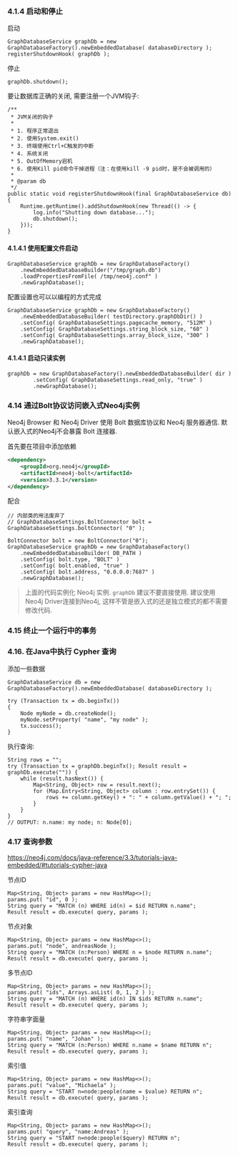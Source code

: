 
### 4.1.4 启动和停止

启动

```
GraphDatabaseService graphDb = new GraphDatabaseFactory().newEmbeddedDatabase( databaseDirectory );
registerShutdownHook( graphDb );
```

停止

```
graphDb.shutdown();
```

要让数据库正确的关闭, 需要注册一个JVM钩子:

```
/**
 * JVM关闭的钩子
 *
 * 1. 程序正常退出
 * 2. 使用System.exit()
 * 3. 终端使用Ctrl+C触发的中断
 * 4. 系统关闭
 * 5. OutOfMemory宕机
 * 6. 使用Kill pid命令干掉进程（注：在使用kill -9 pid时，是不会被调用的）
 *
 * @param db
 */
public static void registerShutdownHook(final GraphDatabaseService db) {
    Runtime.getRuntime().addShutdownHook(new Thread(() -> {
        log.info("Shutting down database...");
        db.shutdown();
    }));
}
```

#### 4.1.4.1 使用配置文件启动

```
GraphDatabaseService graphDb = new GraphDatabaseFactory()
    .newEmbeddedDatabaseBuilder("/tmp/graph.db")
    .loadPropertiesFromFile( /tmp/neo4j.conf" )
    .newGraphDatabase();
```

配置设置也可以以编程的方式完成

```
GraphDatabaseService graphDb = new GraphDatabaseFactory()
    .newEmbeddedDatabaseBuilder( testDirectory.graphDbDir() )
    .setConfig( GraphDatabaseSettings.pagecache_memory, "512M" )
    .setConfig( GraphDatabaseSettings.string_block_size, "60" )
    .setConfig( GraphDatabaseSettings.array_block_size, "300" )
    .newGraphDatabase();
```

#### 4.1.4.1 启动只读实例

```
graphDb = new GraphDatabaseFactory().newEmbeddedDatabaseBuilder( dir )
        .setConfig( GraphDatabaseSettings.read_only, "true" )
        .newGraphDatabase();
```


### 4.14 通过Bolt协议访问嵌入式Neo4j实例

Neo4j Browser 和 Neo4j Driver 使用 Bolt 数据库协议和 Neo4j 服务器通信. 默认嵌入式的Neo4j不会暴露 Bolt 连接器.

首先要在项目中添加依赖

```xml
<dependency>
    <groupId>org.neo4j</groupId>
    <artifactId>neo4j-bolt</artifactId>
    <version>3.3.1</version>
</dependency>
```

配合

```
// 内部类的用法废弃了
// GraphDatabaseSettings.BoltConnector bolt = GraphDatabaseSettings.boltConnector( "0" );
 
BoltConnector bolt = new BoltConnector("0");
GraphDatabaseService graphDb = new GraphDatabaseFactory()
    .newEmbeddedDatabaseBuilder( DB_PATH )
    .setConfig( bolt.type, "BOLT" )
    .setConfig( bolt.enabled, "true" )
    .setConfig( bolt.address, "0.0.0.0:7687" )
    .newGraphDatabase();
```

> 上面的代码实例化 Neo4j 实例. `graphDb` 建议不要直接使用. 
> 建议使用 Neo4j Driver连接到Neo4j, 这样不管是嵌入式的还是独立模式的都不需要修改代码.


### 4.15 终止一个运行中的事务

### 4.16. 在Java中执行 Cypher 查询

添加一些数据

```
GraphDatabaseService db = new GraphDatabaseFactory().newEmbeddedDatabase( databaseDirectory );

try (Transaction tx = db.beginTx())
{
    Node myNode = db.createNode();
    myNode.setProperty( "name", "my node" );
    tx.success();
}
```

执行查询:

```
String rows = "";
try (Transaction tx = graphDb.beginTx(); Result result = graphDb.execute("")) {
    while (result.hasNext()) {
        Map<String, Object> row = result.next();
        for (Map.Entry<String, Object> column : row.entrySet()) {
            rows += column.getKey() + ": " + column.getValue() + "; ";
        }
    }
}
// OUTPUT: n.name: my node; n: Node[0];
```

### 4.17 查询参数

https://neo4j.com/docs/java-reference/3.3/tutorials-java-embedded/#tutorials-cypher-java

节点ID

```
Map<String, Object> params = new HashMap<>();
params.put( "id", 0 );
String query = "MATCH (n) WHERE id(n) = $id RETURN n.name";
Result result = db.execute( query, params );
```

节点对象

```
Map<String, Object> params = new HashMap<>();
params.put( "node", andreasNode );
String query = "MATCH (n:Person) WHERE n = $node RETURN n.name";
Result result = db.execute( query, params );
```

多节点ID

```
Map<String, Object> params = new HashMap<>();
params.put( "ids", Arrays.asList( 0, 1, 2 ) );
String query = "MATCH (n) WHERE id(n) IN $ids RETURN n.name";
Result result = db.execute( query, params );
```

字符串字面量

```
Map<String, Object> params = new HashMap<>();
params.put( "name", "Johan" );
String query = "MATCH (n:Person) WHERE n.name = $name RETURN n";
Result result = db.execute( query, params );
```

索引值

```
Map<String, Object> params = new HashMap<>();
params.put( "value", "Michaela" );
String query = "START n=node:people(name = $value) RETURN n";
Result result = db.execute( query, params );
```

索引查询

```
Map<String, Object> params = new HashMap<>();
params.put( "query", "name:Andreas" );
String query = "START n=node:people($query) RETURN n";
Result result = db.execute( query, params );
```